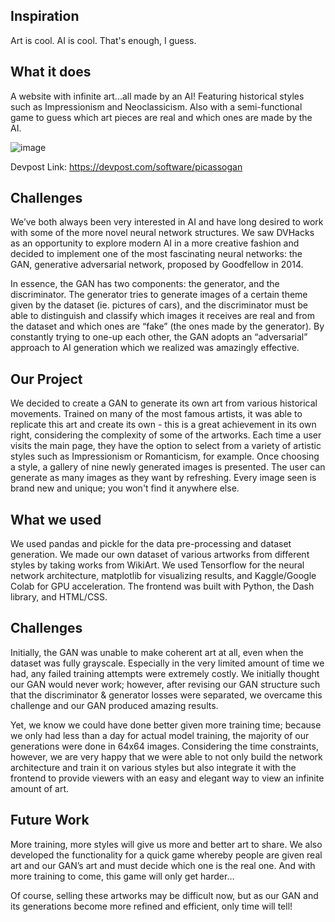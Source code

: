 ## Inspiration
Art is cool. AI is cool. That's enough, I guess. 

## What it does
A website with infinite art...all made by an AI! Featuring historical styles such as Impressionism and Neoclassicism. Also with a semi-functional game to guess which art pieces are real and which ones are made by the AI. 

<img src="https://challengepost-s3-challengepost.netdna-ssl.com/photos/production/software_thumbnail_photos/001/441/877/datas/medium.png" alt="image"> 

Devpost Link:
<a href="https://devpost.com/software/picassogan"> https://devpost.com/software/picassogan </a>

## Challenges 
We’ve both always been very interested in AI and have long desired to work with some of the more novel neural network structures. We saw DVHacks as an opportunity to explore modern AI in a more creative fashion and decided to implement one of the most fascinating neural networks: the GAN, generative adversarial network, proposed by Goodfellow in 2014. 

In essence, the GAN has two components: the generator, and the discriminator. The generator tries to generate images of a certain theme given by the dataset (ie. pictures of cars), and the discriminator must be able to distinguish and classify which images it receives are real and from the dataset and which ones are “fake” (the ones made by the generator). By constantly trying to one-up each other, the GAN adopts an “adversarial” approach to AI generation which we realized was amazingly effective.

## Our Project

We decided to create a GAN to generate its own art from various historical movements. Trained on many of the most famous artists, it was able to replicate this art and create its own - this is a great achievement in its own right, considering the complexity of some of the artworks. Each time a user visits the main page, they have the option to select from a variety of artistic styles such as Impressionism or Romanticism, for example. Once choosing a style, a gallery of nine newly generated images is presented. The user can generate as many images as they want by refreshing. Every image seen is brand new and unique; you won't find it anywhere else. 

## What we used

We used pandas and pickle for the data pre-processing and dataset generation. We made our own dataset of various artworks from different styles by taking works from WikiArt. We used Tensorflow for the neural network architecture, matplotlib for visualizing results, and Kaggle/Google Colab for GPU acceleration. The frontend was built with Python, the Dash library, and HTML/CSS.

## Challenges

Initially, the GAN was unable to make coherent art at all, even when the dataset was fully grayscale. Especially in the very limited amount of time we had, any failed training attempts were extremely costly. We initially thought our GAN would never work; however, after revising our GAN structure such that the discriminator & generator losses were separated, we overcame this challenge and our GAN produced amazing results. 

Yet, we know we could have done better given more training time; because we only had less than a day for actual model training, the majority of our generations were done in 64x64 images. Considering the time constraints, however, we are very happy that we were able to not only build the network architecture and train it on various styles but also integrate it with the frontend to provide viewers with an easy and elegant way to view an infinite amount of art.

## Future Work

More training, more styles will give us more and better art to share. We also developed the functionality for a quick game whereby people are given real art and our GAN’s art and must decide which one is the real one. And with more training to come, this game will only get harder…

Of course, selling these artworks may be difficult now, but as our GAN and its generations become more refined and efficient, only time will tell!
